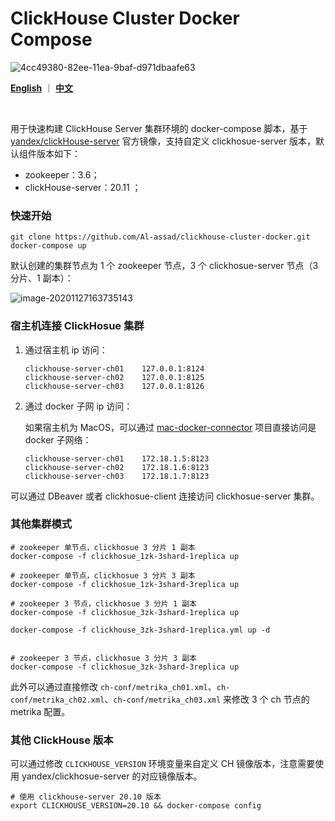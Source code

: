 # ClickHouse Cluster Docker Compose

![4cc49380-82ee-11ea-9baf-d971dbaafe63](https://cdn.jsdelivr.net/gh/Al-assad/md-img@master/bucket-3/202011271720.png)

**[English](README.md)** ｜ [**中文**](README-CN.md)

<br>

用于快速构建 ClickHouse Server 集群环境的 docker-compose 脚本，基于 [yandex/clickHouse-server](yandex/clickHouse-server) 官方镜像，支持自定义 clickhosue-server 版本，默认组件版本如下：

* zookeeper：3.6；
* clickHouse-server：20.11 ；

### 快速开始

```shell
git clone https://github.com/Al-assad/clickhouse-cluster-docker.git
docker-compose up
```

默认创建的集群节点为 1 个 zookeeper 节点，3 个 clickhosue-server 节点（3 分片、1 副本）：

![image-20201127163735143](https://cdn.jsdelivr.net/gh/Al-assad/md-img@master/bucket-3/202011271637.png)

### 宿主机连接 ClickHosue 集群

1. 通过宿主机 ip 访问：

   ```shell
   clickhouse-server-ch01    127.0.0.1:8124
   clickhouse-server-ch02    127.0.0.1:8125
   clickhouse-server-ch03    127.0.0.1:8126
   ```

2. 通过 docker 子网 ip 访问：

   如果宿主机为 MacOS，可以通过 [mac-docker-connector](https://github.com/wenjunxiao/mac-docker-connector) 项目直接访问是 docker 子网络：

   ```shell
   clickhouse-server-ch01    172.18.1.5:8123
   clickhouse-server-ch02    172.18.1.6:8123
   clickhouse-server-ch03    172.18.1.7:8123
   ```

可以通过 DBeaver 或者 clickhosue-client 连接访问 clickhosue-server 集群。

### 其他集群模式

```shell
# zookeeper 单节点，clickhosue 3 分片 1 副本
docker-compose -f clickhosue_1zk-3shard-1replica up

# zookeeper 单节点，clickhosue 3 分片 3 副本
docker-compose -f clickhosue_1zk-3shard-3replica up

# zookeeper 3 节点，clickhosue 3 分片 1 副本
docker-compose -f clickhosue_3zk-3shard-1replica up

docker-compose -f clickhouse_3zk-3shard-1replica.yml up -d


# zookeeper 3 节点，clickhosue 3 分片 3 副本
docker-compose -f clickhosue_3zk-3shard-3replica up
```

此外可以通过直接修改 `ch-conf/metrika_ch01.xml`、`ch-conf/metrika_ch02.xml`、`ch-conf/metrika_ch03.xml` 来修改 3 个 ch 节点的 metrika 配置。

### 其他 ClickHouse 版本

可以通过修改 `CLICKHOUSE_VERSION` 环境变量来自定义 CH 镜像版本，注意需要使用 yandex/clickhosue-server 的对应镜像版本。

```shell
# 使用 clickhouse-server 20.10 版本
export CLICKHOUSE_VERSION=20.10 && docker-compose config
```





<br>

<br>